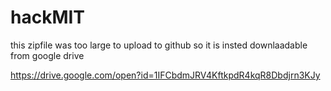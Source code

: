 # hackMIT

this zipfile was too large to upload to github so it is insted downlaadable from google drive

https://drive.google.com/open?id=1IFCbdmJRV4KftkpdR4kqR8Dbdjrn3KJy
